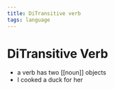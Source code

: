 ```yaml
---
title: DiTransitive verb
tags: language
---
```


# DiTransitive Verb
- a verb has two [[noun]] objects 
- I cooked a duck for her




































